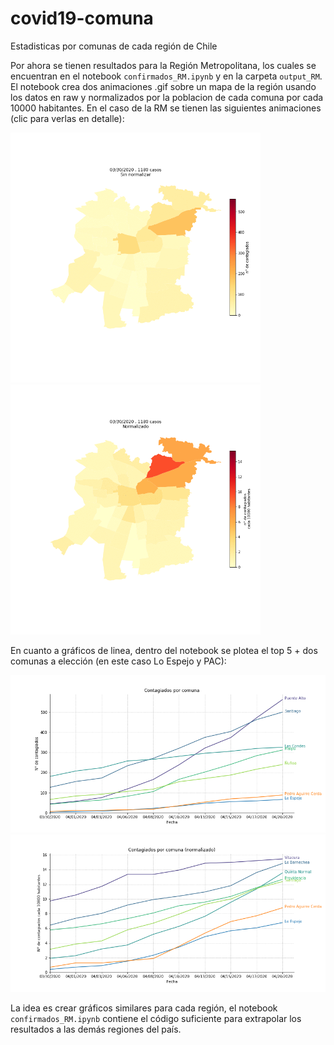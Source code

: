 # covid19-comuna
Estadisticas por comunas de cada región de Chile

Por ahora se tienen resultados para la Región Metropolitana, los cuales se encuentran en el notebook `confirmados_RM.ipynb` y en la carpeta `output_RM`. El notebook crea dos animaciones .gif sobre un mapa de la región usando los datos en raw y normalizados por la poblacion de cada comuna por cada 10000 habitantes. En el caso de la RM se tienen las siguientes animaciones (clic para verlas en detalle):

<img src="output_RM/mapa_contagiados.gif" width="400" height="400"><img src="output_RM/mapa_contagiados_norm.gif" width="400" height="400">

En cuanto a gráficos de linea, dentro del notebook se plotea el top 5 + dos comunas a elección (en este caso Lo Espejo y PAC):

![](output_RM/top_5.png)
![](output_RM/top_5_norm.png)

La idea es crear gráficos similares para cada región, el notebook `confirmados_RM.ipynb` contiene el código suficiente para extrapolar los resultados a las demás regiones del país.
